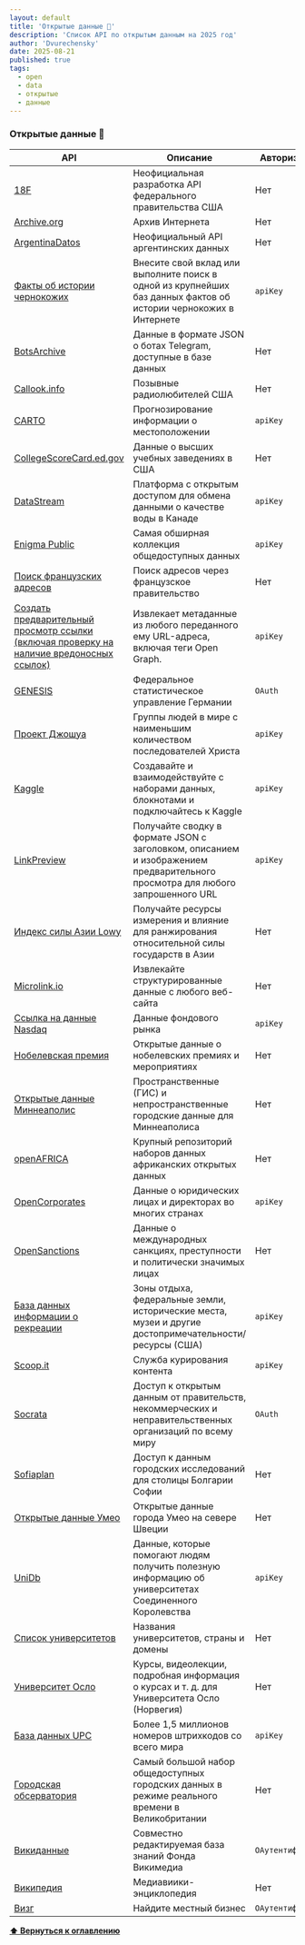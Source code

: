 ```yaml
---
layout: default
title: 'Открытые данные 🎴'
description: 'Список API по открытым данным на 2025 год'
author: 'Dvurechensky'
date: 2025-08-21
published: true
tags:
  - open
  - data
  - открытые
  - данные
---
```


### Открытые данные 🎴

| API                                                                                                                                 | Описание                                                                                                                      | Авторизация       | HTTPS | CORS        |
| ----------------------------------------------------------------------------------------------------------------------------------- | ----------------------------------------------------------------------------------------------------------------------------- | ----------------- | ----- | ----------- |
| [18F](http://18f.github.io/API-All-the-X/)                                                                                          | Неофициальная разработка API федерального правительства США                                                                   | Нет               | Нет   | Неизвестно  |
| [Archive.org](https://archive.readme.io/docs)                                                                                       | Архив Интернета                                                                                                               | Нет               | Да    | Нет         |
| [ArgentinaDatos](https://argentinadatos.com/)                                                                                       | Неофициальный API аргентинских данных                                                                                         | Нет               | Да    | Да          |
| [Факты об истории чернокожих](https://www.blackhistoryapi.io/docs)                                                                  | Внесите свой вклад или выполните поиск в одной из крупнейших баз данных фактов об истории чернокожих в Интернете              | `apiKey`          | Да    | Да          |
| [BotsArchive](https://botsarchive.com/docs.html)                                                                                    | Данные в формате JSON о ботах Telegram, доступные в базе данных                                                               | Нет               | Да    | Неизвестно  |
| [Callook.info](https://callook.info)                                                                                                | Позывные радиолюбителей США                                                                                                   | Нет               | Да    | Неизвестно  |
| [CARTO](https://carto.com/)                                                                                                         | Прогнозирование информации о местоположении                                                                                   | `apiKey`          | Да    | Неизвестно  |
| [CollegeScoreCard.ed.gov](https://collegescorecard.ed.gov/data/)                                                                    | Данные о высших учебных заведениях в США                                                                                      | Нет               | Да    | Неизвестно  |
| [DataStream](https://github.com/datastreamapp/api-docs)                                                                             | Платформа с открытым доступом для обмена данными о качестве воды в Канаде                                                     | `apiKey`          | Да    | Да          |
| [Enigma Public](https://developers.enigma.com/docs)                                                                                 | Самая обширная коллекция общедоступных данных                                                                                 | `apiKey`          | Да    | Да          |
| [Поиск французских адресов](https://geo.api.gouv.fr/adresse)                                                                        | Поиск адресов через французское правительство                                                                                 | Нет               | Да    | Неизвестно  |
| [Создать предварительный просмотр ссылки (включая проверку на наличие вредоносных ссылок)](https://apyhub.com/utility/link-preview) | Извлекает метаданные из любого переданного ему URL-адреса, включая теги Open Graph.                                           | `apiKey`          | Да    | Да          |
| [GENESIS](https://www.destatis.de/EN/Service/OpenData/api-webservice.html)                                                          | Федеральное статистическое управление Германии                                                                                | `OAuth`           | Да    | Неизвестно  |
| [Проект Джошуа](https://api.joshuaproject.net/)                                                                                     | Группы людей в мире с наименьшим количеством последователей Христа                                                            | `apiKey`          | Да    | Неизвестно  |
| [Kaggle](https://www.kaggle.com/docs/api)                                                                                           | Создавайте и взаимодействуйте с наборами данных, блокнотами и подключайтесь к Kaggle                                          | `apiKey`          | Да    | Неизвестно  |
| [LinkPreview](https://www.linkpreview.net)                                                                                          | Получайте сводку в формате JSON с заголовком, описанием и изображением предварительного просмотра для любого запрошенного URL | `apiKey`          | Да    | Да          |
| [Индекс силы Азии Lowy](https://github.com/0x0is1/lowy-index-api-docs)                                                              | Получайте ресурсы измерения и влияние для ранжирования относительной силы государств в Азии                                   | Нет               | Да    | Неизвестно  |
| [Microlink.io](https://microlink.io)                                                                                                | Извлекайте структурированные данные с любого веб-сайта                                                                        | Нет               | Да    | Да          |
| [Ссылка на данные Nasdaq](https://docs.data.nasdaq.com/)                                                                            | Данные фондового рынка                                                                                                        | `apiKey`          | Да    | Неизвестно  |
| [Нобелевская премия](https://www.nobelprize.org/about/developer-zone-2/)                                                            | Открытые данные о нобелевских премиях и мероприятиях                                                                          | Нет               | Да    | Да          |
| [Открытые данные Миннеаполис](https://opendata.minneapolismn.gov/)                                                                  | Пространственные (ГИС) и непространственные городские данные для Миннеаполиса                                                 | Нет               | Да    | Нет         |
| [openAFRICA](https://africaopendata.org/)                                                                                           | Крупный репозиторий наборов данных африканских открытых данных                                                                | Нет               | Да    | Неизвестно  |
| [OpenCorporates](http://api.opencorporates.com/documentation/API-Reference)                                                         | Данные о юридических лицах и директорах во многих странах                                                                     | `apiKey`          | Да    | Неизвестно  |
| [OpenSanctions](https://www.opensanctions.org/docs/api/)                                                                            | Данные о международных санкциях, преступности и политически значимых лицах                                                    | Нет               | Да    | Да          |
| [База данных информации о рекреации](https://ridb.recreation.gov/)                                                                  | Зоны отдыха, федеральные земли, исторические места, музеи и другие достопримечательности/ресурсы (США)                        | `apiKey`          | Да    | Неизвестно  |
| [Scoop.it](http://www.scoop.it/dev)                                                                                                 | Служба курирования контента                                                                                                   | `apiKey`          | Нет   | Неизвестно  |
| [Socrata](https://dev.socrata.com/)                                                                                                 | Доступ к открытым данным от правительств, некоммерческих и неправительственных организаций по всему миру                      | `OAuth`           | Да    | Да          |
| [Sofiaplan](https://sofiaplan.bg/api/)                                                                                              | Доступ к данным городских исследований для столицы Болгарии Софии                                                             | Нет               | Да    | Да          |
| [Открытые данные Умео](https://opendata.umea.se/api/)                                                                               | Открытые данные города Умео на севере Швеции                                                                                  | Нет               | Да    | Да          |
| [UniDb](https://unidbapi.com)                                                                                                       | Данные, которые помогают людям получить полезную информацию об университетах Соединенного Королевства                         | `apiKey`          | Да    | Да          |
| [Список университетов](https://github.com/Hipo/university-domains-list)                                                             | Названия университетов, страны и домены                                                                                       | Нет               | Да    | Неизвестно  |
| [Университет Осло](https://data.uio.no/)                                                                                            | Курсы, видеолекции, подробная информация о курсах и т. д. для Университета Осло (Норвегия)                                    | Нет               | Да    | Неизвестно  |
| [База данных UPC](https://upcdatabase.org/api)                                                                                      | Более 1,5 миллионов номеров штрихкодов со всего мира                                                                          | `apiKey`          | Да    | Неизвестно  |
| [Городская обсерватория](https://urbanobservatory.ac.uk)                                                                            | Самый большой набор общедоступных городских данных в режиме реального времени в Великобритании                                | Нет               | Нет   | Нет         |
| [Викиданные](https://www.wikidata.org/w/api.php?action=help)                                                                        | Совместно редактируемая база знаний Фонда Викимедиа                                                                           | `ОАутентификация` | Да    | Неизвестный |
| [Википедия](https://www.mediawiki.org/wiki/API:Main_page)                                                                           | Медиавиики-энциклопедия                                                                                                       | Нет               | Да    | Неизвестный |
| [Визг](https://www.yelp.com/developers)                                                                                             | Найдите местный бизнес                                                                                                        | `ОАутентификация` | Да    | Неизвестный |

**[⬆ Вернуться к оглавлению](../index.md)**
